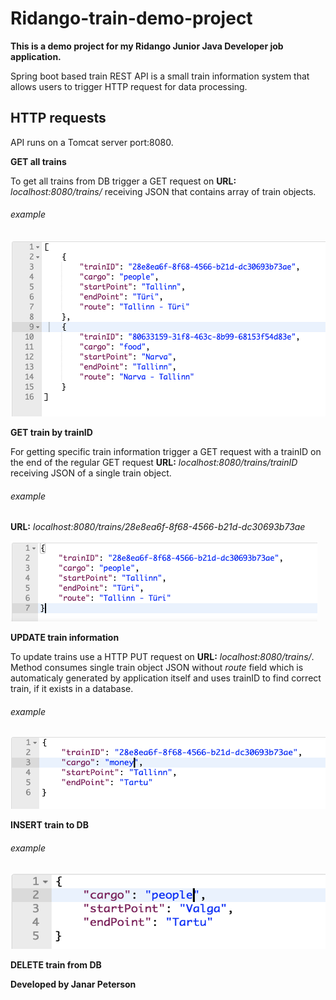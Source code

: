 # Ridango-train-demo-project

**This is a demo project for my Ridango Junior Java Developer job application.**

Spring boot based train REST API is a small train information system that allows users to trigger HTTP request for data processing.

## HTTP requests

API runs on a Tomcat server port:8080.

**GET all trains**

To get all trains from DB trigger a GET request on **URL:** *localhost:8080/trains/* receiving JSON that contains array of train objects.

###### example

<img src="https://github.com/JanarPeterson/Ridango-train-demo-project/blob/master/Images/GET%20example.png" alt="getall" width="514" height="282" />


**GET train by trainID**

For getting specific train information trigger a GET request with a trainID on the end of the regular GET request 
**URL:** *localhost:8080/trains/_trainID_* receiving JSON of a single train object.

###### example

**URL:** *localhost:8080/trains/_28e8ea6f-8f68-4566-b21d-dc30693b73ae_*

<img src="https://github.com/JanarPeterson/Ridango-train-demo-project/blob/master/Images/GET%20By%20ID%20example.png" alt="getbyid" witdh="514" height="129" />


**UPDATE train information**

To update trains use a HTTP PUT request on **URL:** *localhost:8080/trains/*. Method consumes single train object JSON without *route* field which is automaticaly generated by application itself and uses trainID to find correct train, if it exists in a database.

###### example

<img src="https://github.com/JanarPeterson/Ridango-train-demo-project/blob/master/Images/PUT%20example.png" alt="update" width="514" height="115" />

**INSERT train to DB**

###### example

<img src="https://github.com/JanarPeterson/Ridango-train-demo-project/blob/master/Images/POST%20example.png" alt="insert" width="514" height="120" />

**DELETE train from DB**




**Developed by Janar Peterson**
